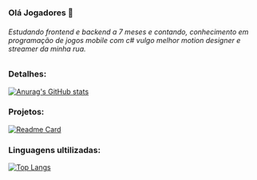 ### Olá Jogadores 👋

###### Estudando frontend e backend a 7 meses e contando, conhecimento em programação de jogos mobile com c# vulgo melhor motion designer e streamer da minha rua.

### Detalhes:

[![Anurag's GitHub stats](https://github-readme-stats.vercel.app/api?username=playerLuiz&show_icons=true&theme=dark)](https://github.com/anuraghazra/github-readme-stats)

### Projetos:

[![Readme Card](https://github-readme-stats.vercel.app/api/pin/?username=playerLuiz&repo=TikTok-Projeto&show_icons=true&theme=dark)](https://github.com/anuraghazra/github-readme-stats)

### Linguagens ultilizadas:

[![Top Langs](https://github-readme-stats.vercel.app/api/top-langs/?username=playerLuiz&repo=TikTok-Projeto&show_icons=true&theme=dark)](https://github.com/anuraghazra/github-readme-stats)


